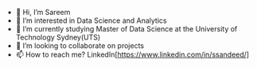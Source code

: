 - 👋 Hi, I’m Sareem
- 👀 I’m interested in Data Science and Analytics
- 🌱 I’m currently studying Master of Data Science at the University of Technology Sydney(UTS)
- 💞️ I’m looking to collaborate on projects
- 📫 How to reach me? LinkedIn[https://www.linkedin.com/in/ssandeed/]

<!---
ssandeed/ssandeed is a ✨ special ✨ repository because its `README.md` (this file) appears on your GitHub profile.
You can click the Preview link to take a look at your changes.
--->
